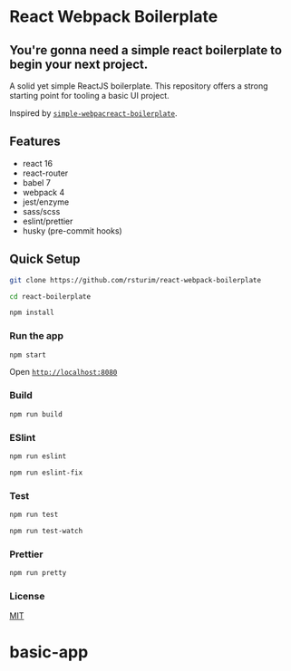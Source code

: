 # React Webpack Boilerplate

## You're gonna need a simple react boilerplate to begin your next project.

A solid yet simple ReactJS boilerplate. This repository offers a strong starting point for tooling a basic UI project.

Inspired by [`simple-webpacreact-boilerplate`](https://github.com/AbeEstrada/simple-react-boilerplate).

## Features

-   react 16
-   react-router
-   babel 7
-   webpack 4
-   jest/enzyme
-   sass/scss
-   eslint/prettier
-   husky (pre-commit hooks)

## Quick Setup

```bash
git clone https://github.com/rsturim/react-webpack-boilerplate

cd react-boilerplate

npm install
```

### Run the app

```bash
npm start
```

Open [`http://localhost:8080`](http://localhost:8080)

### Build

```bash
npm run build
```

### ESlint

```bash
npm run eslint
```

```bash
npm run eslint-fix
```

### Test

```bash
npm run test
```

```bash
npm run test-watch
```

### Prettier

```bash
npm run pretty
```

### License

[MIT](./LICENSE)
# basic-app

